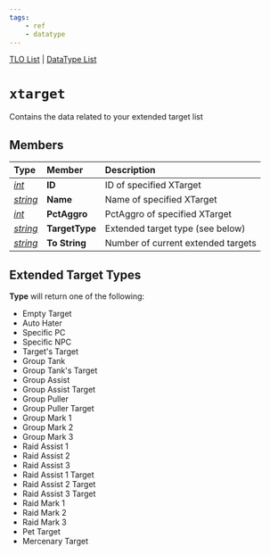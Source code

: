 ```yaml
---
tags:
    - ref
    - datatype
---
```

[TLO List](../top-level-objects/tlo-list.md) | [DataType List](../data-types/datatype-list.md)
# `xtarget`

Contains the data related to your extended target list

## Members

| **Type** | **Member** | **Description** |
| :--- | :--- | :--- |
| [_int_](datatype-int.md) | **ID** | ID of specified XTarget |
| [_string_](datatype-string.md) | **Name** | Name of specified XTarget |
| [_int_](datatype-int.md) | **PctAggro** | PctAggro of specified XTarget |
| [_string_](datatype-string.md) | **TargetType** | Extended target type (see below) |
| [_string_](datatype-string.md) | **To String** | Number of current extended targets |

## Extended Target Types

**Type** will return one of the following:

* Empty Target
* Auto Hater
* Specific PC
* Specific NPC
* Target's Target
* Group Tank
* Group Tank's Target
* Group Assist
* Group Assist Target
* Group Puller
* Group Puller Target
* Group Mark 1
* Group Mark 2
* Group Mark 3
* Raid Assist 1
* Raid Assist 2
* Raid Assist 3
* Raid Assist 1 Target
* Raid Assist 2 Target
* Raid Assist 3 Target
* Raid Mark 1
* Raid Mark 2
* Raid Mark 3
* Pet Target
* Mercenary Target

